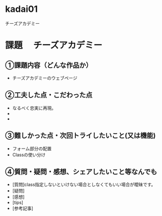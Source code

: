 # kadai01
チーズアカデミー
# 課題　 チーズアカデミー

## ①課題内容（どんな作品か）
- チーズアカデミーのウェブページ

## ②工夫した点・こだわった点
- なるべく忠実に再現。
- 
- 

## ③難しかった点・次回トライしたいこと(又は機能)
- フォーム部分の配置
- Classの使い分け

## ④質問・疑問・感想、シェアしたいこと等なんでも
- [質問]class指定しないといけない場合としなくてもいい場合が曖昧です。
- [疑問]
- [感想]
- [tips]
- [参考記事]
